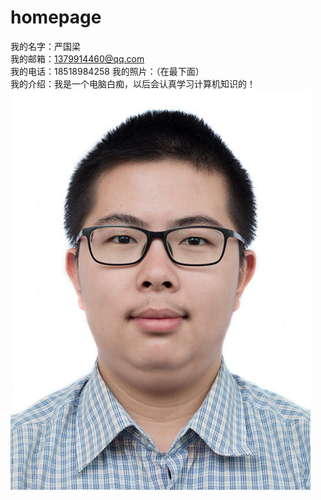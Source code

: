 # homepage
我的名字：严国梁  
我的邮箱：1379914460@qq.com  
我的电话：18518984258 
我的照片：（在最下面）  
我的介绍：我是一个电脑白痴，以后会认真学习计算机知识的！
![image](https://github.com/Ygl112358/homepage/blob/master/SharePictureServlet.jpg)
